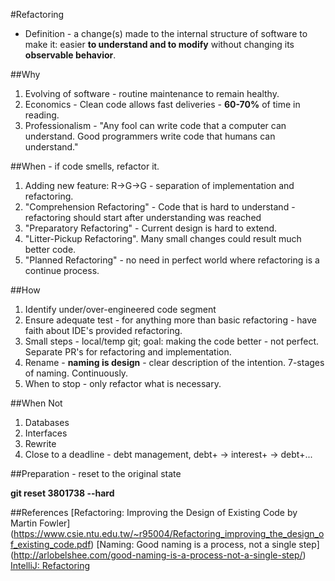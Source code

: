 #Refactoring
* Definition - a change(s) made to the internal structure of software to make it: 
easier **to understand and to modify** without changing its **observable behavior**.

##Why
1. Evolving of software - routine maintenance to remain healthy.
2. Economics - Clean code allows fast deliveries - **60-70%** of time in reading.
3. Professionalism - "Any fool can write code that a computer can understand.
Good programmers write code that humans can understand."

##When - if code smells, refactor it.
1. Adding new feature: R->G->G - separation of implementation and refactoring.
2. "Comprehension Refactoring" - Code that is hard to understand - refactoring should start after understanding was reached
3. "Preparatory Refactoring" - Current design is hard to extend.
4. "Litter-Pickup Refactoring".  Many small changes could result much better code.
5. "Planned Refactoring" - no need in perfect world where refactoring is a continue process.

##How
1. Identify under/over-engineered code segment
2. Ensure adequate test - for anything more than basic refactoring - have faith about IDE's provided refactoring.
3. Small steps - local/temp git; goal: making the code better - not perfect. Separate PR's for refactoring and implementation.
4. Rename - **naming is design** - clear description of the intention. 7-stages of naming.  Continuously.
5. When to stop - only refactor what is necessary.

##When Not
1. Databases
2. Interfaces
3. Rewrite
4. Close to a deadline - debt management, debt+ -> interest+ -> debt+...

##Preparation - reset to the original state

**git reset 3801738 --hard**

##References
[Refactoring: Improving the Design of Existing Code by Martin Fowler]
(https://www.csie.ntu.edu.tw/~r95004/Refactoring_improving_the_design_of_existing_code.pdf)
[Naming: Good naming is a process, not a single step]
(http://arlobelshee.com/good-naming-is-a-process-not-a-single-step/)
[IntelliJ: Refactoring](https://www.jetbrains.com/help/idea/2016.1/move-refactorings.html)



